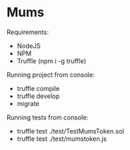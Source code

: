 # Mums

Requirements:
- NodeJS
- NPM
- Truffle (npm i -g truffle)

Running project from console:
- truffle compile
- truffle develop
- migrate

Running tests from console:
- truffle test ./test/TestMumsToken.sol
- truffle test ./test/mumstoken.js
